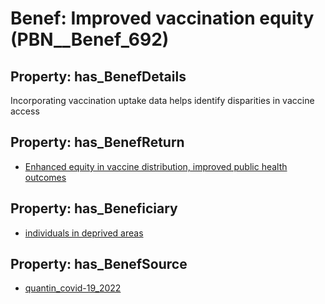 # Benef: __Improved vaccination equity__ (PBN__Benef_692)

## Property: has_BenefDetails

Incorporating vaccination uptake data helps identify disparities in vaccine access

## Property: has_BenefReturn

* [Enhanced equity in vaccine distribution, improved public health outcomes](../BenefReturn/PBN__BenefReturn_741)

## Property: has_Beneficiary

* [individuals in deprived areas](../Stakeholder/PBN__Stakeholder_288)

## Property: has_BenefSource

* [quantin_covid-19_2022](../Article/PBN__Article_136)

